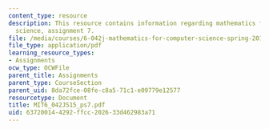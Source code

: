 ```yaml
---
content_type: resource
description: This resource contains information regarding mathematics for computer
  science, assignment 7.
file: /media/courses/6-042j-mathematics-for-computer-science-spring-2015/637200144292ffcc202633d462983a71_MIT6_042JS15_ps7.pdf
file_type: application/pdf
learning_resource_types:
- Assignments
ocw_type: OCWFile
parent_title: Assignments
parent_type: CourseSection
parent_uid: 8da72fce-08fe-c8a5-71c1-e09779e12577
resourcetype: Document
title: MIT6_042JS15_ps7.pdf
uid: 63720014-4292-ffcc-2026-33d462983a71
---
```

